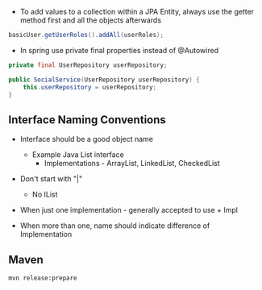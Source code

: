 - To add values to a collection within a JPA Entity, always use the getter method first and all the objects afterwards
```java
basicUser.getUserRoles().addAll(userRoles);
```

- In spring use private final properties instead of @Autowired

```java
private final UserRepository userRepository;

public SocialService(UserRepository userRepository) {
    this.userRepository = userRepository;
}
```

## Interface Naming Conventions

- Interface should be a good object name
    - Example Java List interface
        - Implementations - ArrayList, LinkedList, CheckedList
- Don't start with "|"
    - No IList

- When just one implementation - generally accepted to use <Interface Name> + Impl
- When more than one, name should indicate difference of Implementation

## Maven

```bash
mvn release:prepare
```
